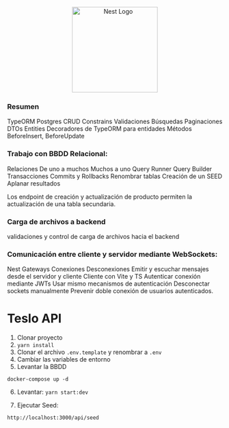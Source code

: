 <p align="center">
  <a href="http://nestjs.com/" target="blank"><img src="https://nestjs.com/img/logo-small.svg" width="200" alt="Nest Logo" /></a>
</p>

### Resumen

TypeORM
Postgres
CRUD
Constrains
Validaciones
Búsquedas
Paginaciones
DTOs
Entities
Decoradores de TypeORM para entidades
Métodos BeforeInsert, BeforeUpdate

### Trabajo con BBDD Relacional:
Relaciones
	De uno a muchos
	Muchos a uno
Query Runner
Query Builder
Transacciones
Commits y Rollbacks
Renombrar tablas
Creación de un SEED
Aplanar resultados

Los endpoint de creación y actualización de producto permiten la actualización de una tabla secundaria.

### Carga de archivos a backend
validaciones y control de carga de archivos hacia el backend

### Comunicación entre cliente y servidor mediante WebSockets:
Nest Gateways
Conexiones
Desconexiones
Emitir y escuchar mensajes desde el servidor y cliente
Cliente con Vite y TS
Autenticar conexión mediante JWTs
Usar mismo mecanismos de autenticación
Desconectar sockets manualmente
Prevenir doble conexión de usuarios autenticados.

# Teslo API

1. Clonar proyecto
2. ```yarn install```
3. Clonar el archivo ```.env.template``` y renombrar a ```.env```
4. Cambiar las variables de entorno
5. Levantar la BBDD
```
docker-compose up -d
```

6. Levantar: ```yarn start:dev```

7. Ejecutar Seed: 
```
http://localhost:3000/api/seed
```